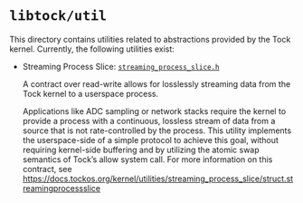 # `libtock/util`

This directory contains utilities related to abstractions provided by
the Tock kernel. Currently, the following utilities exist:

- Streaming Process Slice:
  [`streaming_process_slice.h`](./streaming_process_slice.h)

  A contract over read-write allows for losslessly streaming data from the Tock
  kernel to a userspace process.

  Applications like ADC sampling or network stacks require the kernel to provide
  a process with a continuous, lossless stream of data from a source that is not
  rate-controlled by the process. This utility implements the userspace-side of
  a simple protocol to achieve this goal, without requiring kernel-side
  buffering and by utilizing the atomic swap semantics of Tock’s allow system
  call. For more information on this contract, see
  <https://docs.tockos.org/kernel/utilities/streaming_process_slice/struct.streamingprocessslice>
